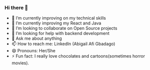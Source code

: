 ### Hi there 👋

<!--
**AfiMaameDufie/AfiMaameDufie** is a ✨ _special_ ✨ repository because its `README.md` (this file) appears on your GitHub profile.
-->



- 🔭 I’m currently improving on my technical skills
- 🌱 I’m currently improving my React and Java
- 👯 I’m looking to collaborate on Open Source projects
- 🤔 I’m looking for help with backend development
- 💬 Ask me about anything
- 📫 How to reach me: LinkedIn (Abigail Afi Gbadago)
- 😄 Pronouns: Her/She
- ⚡ Fun fact: I really love chocolates and cartoons(sometimes horror movies).

